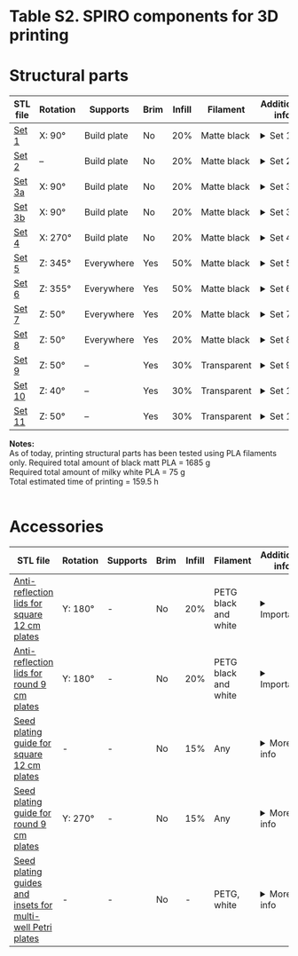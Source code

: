 # Table S2. SPIRO components for 3D printing

# Structural parts


| STL file                                                     | Rotation        | Supports    | Brim | Infill | Filament    | Additional info                                              |
| ------------------------------------------------------------ | --------------- | ----------- | ---- | ------ | ----------- | ------------------------------------------------------------ |
| [Set 1](https://github.com/AlyonaMinina/SPIRO.Hardware/raw/master/3.%20Files%20for%20SPIRO%203D%20printable%20hardware/SPIRO%20hardware%20component%20sets/stl%20files/Set%2001.%20Alyona%20Minina.%202019.%20UHEI.stl)| X: 90°          | Build plate | No   | 20%    | Matte black | <details><summary>Set 1</summary><br/>  [.3mf project file](https://github.com/AlyonaMinina/SPIRO.Hardware/raw/master/3.%20Files%20for%20SPIRO%203D%20printable%20hardware/SPIRO%20hardware%20component%20sets/3mf%20files/Set%2001.%20Alyona%20Minina.%202019.%20UHEI.3mf) <br/>   [.f3d Autodesk Fusion 360 file](https://github.com/AlyonaMinina/SPIRO.Hardware/raw/master/3.%20Files%20for%20SPIRO%203D%20printable%20hardware/SPIRO%20hardware%20component%20sets/Autodesk%20Fusion%20360%20files/Set%2001.%20Alyona%20Minina.%202019.%20UHEI.f3d) <br/> [Preview of layout in Slic3r](https://raw.githubusercontent.com/AlyonaMinina/SPIRO.Hardware/master/3.%20Files%20for%20SPIRO%203D%20printable%20hardware/SPIRO%20hardware%20component%20sets/Screenshots%20of%20slic3r/set%2001.jpg) <br/>  <br/>**Components list:** <br/>1.	 Motor hub<br/>2.	 2x bearing guides<br/>3.	 1x bearing guide with the mount for the mini microswitch switch<br/>4.	 Mini microswitch house<br/>5.	 Mini microswitch pin (tiny dick)<br/>6.	 Holder for the vertical rail<br/>7.	 Holder for the LED frame rail<br/>8.	 2x bottom for a thumb screw<br/>9.	 2x cap for a thumb screw  <br/><br/>**Filament use**: 135 g <br/><br/>**Printing time:** 13 h</details> |
| [Set 2](https://github.com/AlyonaMinina/SPIRO.Hardware/raw/master/3.%20Files%20for%20SPIRO%203D%20printable%20hardware/SPIRO%20hardware%20component%20sets/stl%20files/Set%2002.%20Alyona%20Minina.%202019.%20UHEI.stl) | –               | Build plate | No   | 20%    | Matte black | <details><summary>Set 2</summary><br/> [.3mf project file](https://github.com/AlyonaMinina/SPIRO.Hardware/raw/master/3.%20Files%20for%20SPIRO%203D%20printable%20hardware/SPIRO%20hardware%20component%20sets/3mf%20files/Set%2002.%20Alyona%20Minina.%202019.%20UHEI.3mf) <br/> [.f3d Autodesk Fusion 360 file](https://github.com/AlyonaMinina/SPIRO.Hardware/raw/master/3.%20Files%20for%20SPIRO%203D%20printable%20hardware/SPIRO%20hardware%20component%20sets/Autodesk%20Fusion%20360%20files/Set%2002.%20Alyona%20Minina.%202019.%20UHEI.f3d) <br/> [Preview of layout in Slic3r](https://raw.githubusercontent.com/AlyonaMinina/SPIRO.Hardware/master/3.%20Files%20for%20SPIRO%203D%20printable%20hardware/SPIRO%20hardware%20component%20sets/Screenshots%20of%20slic3r/set%2002.jpg) <br/><br/>**Components list:** <br/>1.	 Borgs nest<br/>2.	 Lid for the birds nest<br/>3.	 Lid for the DC connector<br/>4.	 Holder for the SparkFun MOSFET power control kit  <br/><br/>**PLA use**: 210 g <br/><br/>**Printing time:** 18.5 h<br/></details> |
| [Set 3a](https://github.com/AlyonaMinina/SPIRO.Hardware/raw/master/3.%20Files%20for%20SPIRO%203D%20printable%20hardware/SPIRO%20hardware%20component%20sets/stl%20files/Set%2003a.%20Alyona%20Minina.%202019.%20UHEI.stl) | X: 90°          | Build plate | No   | 20%    | Matte black | <details><summary>Set 3a</summary><br/>[.3mf project file](https://github.com/AlyonaMinina/SPIRO.Hardware/raw/master/3.%20Files%20for%20SPIRO%203D%20printable%20hardware/SPIRO%20hardware%20component%20sets/3mf%20files/Set%2003a.%20Alyona%20Minina.%202019.%20UHEI.3mf) <br/> [.f3d Autodesk Fusion 360 file](https://github.com/AlyonaMinina/SPIRO.Hardware/raw/master/3.%20Files%20for%20SPIRO%203D%20printable%20hardware/SPIRO%20hardware%20component%20sets/Autodesk%20Fusion%20360%20files/Set%2003a.%20Alyona%20Minina.%202019.%20UHEI.f3d) <br/> [Preview of layout in Slic3r](https://raw.githubusercontent.com/AlyonaMinina/SPIRO.Hardware/master/3.%20Files%20for%20SPIRO%203D%20printable%20hardware/SPIRO%20hardware%20component%20sets/Screenshots%20of%20slic3r/set%2003a.PNG) <br/><br/>**Components list:** <br/>1.	 Camera house for Arducam<br/>2.	 Lid for the camera house<br/>3.	 2x bottom for a thumb screw<br/>4.	 2x cap for a thumb screw<br/>5.	 Stabilizer for the camera<br/><br/>**PLA use**: 50 g <br/><br/>**Printing time:** 5 h<br/></details> |
| [Set 3b](https://github.com/AlyonaMinina/SPIRO.Hardware/raw/master/3.%20Files%20for%20SPIRO%203D%20printable%20hardware/SPIRO%20hardware%20component%20sets/stl%20files/Set%2003b.%20Alyona%20Minina.%202019.%20UHEI.stl) | X: 90°          | Build plate | No   | 20%    | Matte black | <details><summary>Set 3b</summary><br/>[.3mf project file](https://github.com/AlyonaMinina/SPIRO.Hardware/raw/master/3.%20Files%20for%20SPIRO%203D%20printable%20hardware/SPIRO%20hardware%20component%20sets/3mf%20files/Set%2003b.%20Alyona%20Minina.%202019.%20UHEI.3mf) <br/> [.f3d Autodesk Fusion 360 file](https://github.com/AlyonaMinina/SPIRO.Hardware/raw/master/3.%20Files%20for%20SPIRO%203D%20printable%20hardware/SPIRO%20hardware%20component%20sets/Autodesk%20Fusion%20360%20files/Set%2003b.%20Alyona%20Minina.%202019.%20UHEI.f3d) <br/> [Preview of layout in Slic3r](https://raw.githubusercontent.com/AlyonaMinina/SPIRO.Hardware/master/3.%20Files%20for%20SPIRO%203D%20printable%20hardware/SPIRO%20hardware%20component%20sets/Screenshots%20of%20slic3r/set%2003b.PNG) <br/><br/>**Components list:** <br/>1.	 Camera house for pi camera<br/>2.	 Lid for the camera house<br/>3.	 2x bottom for a thumb screw<br/>4.	 2x cap for a thumb screw<br/>5.	 Stabilizer for the camera<br/>6.	 Focusing tool <br/><br/>**PLA use**: 25 g <br/><br/>**Printing time:** 3 h<br/></details> |
| [Set 4](https://github.com/AlyonaMinina/SPIRO.Hardware/raw/master/3.%20Files%20for%20SPIRO%203D%20printable%20hardware/SPIRO%20hardware%20component%20sets/stl%20files/Set%2004.%20Alyona%20Minina.%202019.%20UHEI.stl) | X: 270°         | Build plate | No   | 20%    | Matte black | <details><summary>Set 4</summary><br/>[.3mf project file](https://github.com/AlyonaMinina/SPIRO.Hardware/raw/master/3.%20Files%20for%20SPIRO%203D%20printable%20hardware/SPIRO%20hardware%20component%20sets/3mf%20files/Set%2004.%20Alyona%20Minina.%202019.%20UHEI.3mf) <br/> [.f3d Autodesk Fusion 360 file](https://github.com/AlyonaMinina/SPIRO.Hardware/raw/master/3.%20Files%20for%20SPIRO%203D%20printable%20hardware/SPIRO%20hardware%20component%20sets/Autodesk%20Fusion%20360%20files/Set%2004.%20Alyona%20Minina.%202019.%20UHEI.f3d) <br/> [Preview of layout in Slic3r](https://raw.githubusercontent.com/AlyonaMinina/SPIRO.Hardware/master/3.%20Files%20for%20SPIRO%203D%20printable%20hardware/SPIRO%20hardware%20component%20sets/Screenshots%20of%20slic3r/set%2004.jpg) <br/><br/>**Components list:** <br/>1. Cube. The rotating stage with holder for Petri plates <br/><br/>**PLA use**: 380 g <br/><br/>**Printing time:** 28.5 h<br/></details> |
| [Set 5](https://github.com/AlyonaMinina/SPIRO.Hardware/raw/master/3.%20Files%20for%20SPIRO%203D%20printable%20hardware/SPIRO%20hardware%20component%20sets/stl%20files/Set%2005.%20Alyona%20Minina.%202019.%20UHEI.stl) | Z: 345°  | Everywhere  | Yes  | 50%    | Matte black | <details><summary>Set 5</summary><br/>[.3mf project file](https://github.com/AlyonaMinina/SPIRO.Hardware/raw/master/3.%20Files%20for%20SPIRO%203D%20printable%20hardware/SPIRO%20hardware%20component%20sets/3mf%20files/Set%2005.%20Alyona%20Minina.%202019.%20UHEI.3mf) <br/> [.f3d Autodesk Fusion 360 file](https://github.com/AlyonaMinina/SPIRO.Hardware/raw/master/3.%20Files%20for%20SPIRO%203D%20printable%20hardware/SPIRO%20hardware%20component%20sets/Autodesk%20Fusion%20360%20files/Set%2005.%20Alyona%20Minina.%202019.%20UHEI.f3d) <br/> [Preview of layout in Slic3r](https://raw.githubusercontent.com/AlyonaMinina/SPIRO.Hardware/master/3.%20Files%20for%20SPIRO%203D%20printable%20hardware/SPIRO%20hardware%20component%20sets/Screenshots%20of%20slic3r/set%2005.jpg) <br/><br/>**Components list:** <br/>1. The right half of the light screen<br/><br/>**PLA use**: 260 g <br/><br/>**Printing time:** 23 h<br/><br/>**Notes:** Please ignore messages about toolpath being detected outside the perimeter.</details> |
| [Set 6](https://github.com/AlyonaMinina/SPIRO.Hardware/raw/master/3.%20Files%20for%20SPIRO%203D%20printable%20hardware/SPIRO%20hardware%20component%20sets/stl%20files/Set%2006.%20Alyona%20Minina.%202019.%20UHEI.stl) |  Z: 355° | Everywhere  | Yes  | 50%    | Matte black | <details><summary>Set 6</summary><br/>[.3mf project file](https://github.com/AlyonaMinina/SPIRO.Hardware/raw/master/3.%20Files%20for%20SPIRO%203D%20printable%20hardware/SPIRO%20hardware%20component%20sets/3mf%20files/Set%2006.%20Alyona%20Minina.%202019.%20UHEI.3mf) <br/> [.f3d Autodesk Fusion 360 file](https://github.com/AlyonaMinina/SPIRO.Hardware/raw/master/3.%20Files%20for%20SPIRO%203D%20printable%20hardware/SPIRO%20hardware%20component%20sets/Autodesk%20Fusion%20360%20files/Set%2006.%20Alyona%20Minina.%202019.%20UHEI.f3d) <br/> [Preview of layout in Slic3r](https://raw.githubusercontent.com/AlyonaMinina/SPIRO.Hardware/master/3.%20Files%20for%20SPIRO%203D%20printable%20hardware/SPIRO%20hardware%20component%20sets/Screenshots%20of%20slic3r/set%2006.jpg) <br/><br/>**Components list:** <br/>1. The left half of the light screen  <br/><br/>**PLA use**: 230 g <br/><br/>**Printing time:** 20.5 h<br/><br/>**Notes:** Please ignore messages about toolpath being detected outside the perimeter.</details> |
| [Set 7](https://github.com/AlyonaMinina/SPIRO.Hardware/raw/master/3.%20Files%20for%20SPIRO%203D%20printable%20hardware/SPIRO%20hardware%20component%20sets/stl%20files/Set%2007.%20Alyona%20Minina.%202019.%20UHEI.stl) | Z: 50°          | Everywhere  | Yes  | 20%   | Matte black | <details><summary>Set 7</summary><br/>[.3mf project file](https://github.com/AlyonaMinina/SPIRO.Hardware/raw/master/3.%20Files%20for%20SPIRO%203D%20printable%20hardware/SPIRO%20hardware%20component%20sets/3mf%20files/Set%2007.%20Alyona%20Minina.%202019.%20UHEI.3mf) <br/> [.f3d Autodesk Fusion 360 file](https://github.com/AlyonaMinina/SPIRO.Hardware/raw/master/3.%20Files%20for%20SPIRO%203D%20printable%20hardware/SPIRO%20hardware%20component%20sets/Autodesk%20Fusion%20360%20files/Set%2007.%20Alyona%20Minina.%202019.%20UHEI.f3d) <br/> [Preview of layout in Slic3r](https://raw.githubusercontent.com/AlyonaMinina/SPIRO.Hardware/master/3.%20Files%20for%20SPIRO%203D%20printable%20hardware/SPIRO%20hardware%20component%20sets/Screenshots%20of%20slic3r/set%2007.jpg) <br/><br/>**Components list:** <br/>1. The right half of the LED frame  <br/><br/>**PLA use**: 140 g <br/><br/>**Printing time:** 14 h<br/><br/>**Notes:** Please ignore messages about toolpath being detected outside the perimeter.</details> |
| [Set 8](https://github.com/AlyonaMinina/SPIRO.Hardware/raw/master/3.%20Files%20for%20SPIRO%203D%20printable%20hardware/SPIRO%20hardware%20component%20sets/stl%20files/Set%2008.%20Alyona%20Minina.%202019.%20UHEI.stl) | Z: 50°          | Everywhere  | Yes  | 20%    | Matte black | <details><summary>Set 8</summary><br/>[.3mf project file](https://github.com/AlyonaMinina/SPIRO.Hardware/raw/master/3.%20Files%20for%20SPIRO%203D%20printable%20hardware/SPIRO%20hardware%20component%20sets/3mf%20files/Set%2008.%20Alyona%20Minina.%202019.%20UHEI.3mf) <br/> [.f3d Autodesk Fusion 360 file](https://github.com/AlyonaMinina/SPIRO.Hardware/raw/master/3.%20Files%20for%20SPIRO%203D%20printable%20hardware/SPIRO%20hardware%20component%20sets/Autodesk%20Fusion%20360%20files/Set%2008.%20Alyona%20Minina.%202019.%20UHEI.f3d) <br/> [Preview of layout in Slic3r](https://raw.githubusercontent.com/AlyonaMinina/SPIRO.Hardware/master/3.%20Files%20for%20SPIRO%203D%20printable%20hardware/SPIRO%20hardware%20component%20sets/Screenshots%20of%20slic3r/set%2008.jpg) <br/><br/>**Components list:** <br/>1. The left half of the LED frame <br/><br/>**PLA use**: 130 g <br/><br/>**Printing time:** 12.5 h<br/><br/>**Notes:** Please ignore messages about toolpath being detected outside the perimeter.</details> |
| [Set 9](https://github.com/AlyonaMinina/SPIRO.Hardware/raw/master/3.%20Files%20for%20SPIRO%203D%20printable%20hardware/SPIRO%20hardware%20component%20sets/stl%20files/Set%2009.%20Alyona%20Minina.%202019.%20UHEI.stl) | Z: 50°          | –           | Yes  | 30%    | Transparent | <details><summary>Set 9</summary><br/>[.3mf project file](https://github.com/AlyonaMinina/SPIRO.Hardware/raw/master/3.%20Files%20for%20SPIRO%203D%20printable%20hardware/SPIRO%20hardware%20component%20sets/3mf%20files/Set%2009.%20Alyona%20Minina.%202019.%20UHEI.3mf) <br/> [.f3d Autodesk Fusion 360 file](https://github.com/AlyonaMinina/SPIRO.Hardware/raw/master/3.%20Files%20for%20SPIRO%203D%20printable%20hardware/SPIRO%20hardware%20component%20sets/Autodesk%20Fusion%20360%20files/Set%2009.%20Alyona%20Minina.%202019.%20UHEI.f3d) <br/> [Preview of layout in Slic3r](https://raw.githubusercontent.com/AlyonaMinina/SPIRO.Hardware/master/3.%20Files%20for%20SPIRO%203D%20printable%20hardware/SPIRO%20hardware%20component%20sets/Screenshots%20of%20slic3r/set%2009.jpg) <br/><br/>**Components list:** <br/>1.	 Left diffusor<br/>2.	 Bottom left diffusor<br/>3.	 Bottom right diffusor<br/><br/>**PLA use**: 35 g <br/><br/>**Printing time:** 2.5 h<br/></details> |
| [Set 10](https://github.com/AlyonaMinina/SPIRO.Hardware/raw/master/3.%20Files%20for%20SPIRO%203D%20printable%20hardware/SPIRO%20hardware%20component%20sets/stl%20files/Set%2010.%20Alyona%20Minina.%202019.%20UHEI.stl) | Z: 40°          | –           | Yes  | 30%    | Transparent | <details><summary>Set 10</summary><br/>[.3mf project file](https://github.com/AlyonaMinina/SPIRO.Hardware/raw/master/3.%20Files%20for%20SPIRO%203D%20printable%20hardware/SPIRO%20hardware%20component%20sets/3mf%20files/Set%2010.%20Alyona%20Minina.%202019.%20UHEI.3mf) <br/> [.f3d Autodesk Fusion 360 file](https://github.com/AlyonaMinina/SPIRO.Hardware/raw/master/3.%20Files%20for%20SPIRO%203D%20printable%20hardware/SPIRO%20hardware%20component%20sets/Autodesk%20Fusion%20360%20files/Set%2010.%20Alyona%20Minina.%202019.%20UHEI.f3d) <br/> [Preview of layout in Slic3r](https://raw.githubusercontent.com/AlyonaMinina/SPIRO.Hardware/master/3.%20Files%20for%20SPIRO%203D%20printable%20hardware/SPIRO%20hardware%20component%20sets/Screenshots%20of%20slic3r/set%2010.jpg) <br/><br/>**Components list:** <br/>1. Top diffusor <br/><br/>**PLA use**: 20 g <br/><br/>**Printing time:** 1.5 h<br/></details> |
| [Set 11](https://github.com/AlyonaMinina/SPIRO.Hardware/raw/master/3.%20Files%20for%20SPIRO%203D%20printable%20hardware/SPIRO%20hardware%20component%20sets/stl%20files/Set%2011.%20Alyona%20Minina.%202019.%20UHEI.stl) | Z: 50°          | –           | Yes  | 30%    | Transparent | <details><summary>Set 11</summary><br/>[.3mf project file](https://github.com/AlyonaMinina/SPIRO.Hardware/raw/master/3.%20Files%20for%20SPIRO%203D%20printable%20hardware/SPIRO%20hardware%20component%20sets/3mf%20files/Set%2011.%20Alyona%20Minina.%202019.%20UHEI.3mf) <br/> [.f3d Autodesk Fusion 360 file](https://github.com/AlyonaMinina/SPIRO.Hardware/raw/master/3.%20Files%20for%20SPIRO%203D%20printable%20hardware/SPIRO%20hardware%20component%20sets/Autodesk%20Fusion%20360%20files/Set%2011.%20Alyona%20Minina.%202019.%20UHEI.f3d) <br/> [Preview of layout in Slic3r](https://raw.githubusercontent.com/AlyonaMinina/SPIRO.Hardware/master/3.%20Files%20for%20SPIRO%203D%20printable%20hardware/SPIRO%20hardware%20component%20sets/Screenshots%20of%20slic3r/set%2011.jpg) <br/><br/>**Components list:** <br/>1. Right diffusor<br/><br/>**PLA use**: 20 g <br/><br/>**Printing time:** 1.4 h<br/></details> |

**Notes:**<br>
As of today, printing structural parts has been tested using PLA filaments only.
Required total amount of black matt PLA = 1685 g <br>Required total amount of milky white PLA = 75 g<br>Total estimated time of printing = 159.5 h <br>
<br>


# Accessories

| STL file                                                     | Rotation        | Supports    | Brim | Infill | Filament    | Additional info                                              |
| ------------------------------------------------------------ | --------------- | ----------- | ---- | ------ | ----------- | ------------------------------------------------------------ |
| [Anti-reflection lids for square 12 cm plates](https://github.com/AlyonaMinina/SPIRO.Hardware/raw/master/3.%20Files%20for%20SPIRO%203D%20printable%20hardware/SPIRO%20accessories/stl%20files/anti-reflection%20lid%20for%2012%20cm%20square%20Petri%20plates%20v5.stl)| Y: 180°          | - | No   | 20%    | PETG black and white | <details><summary>Important!</summary><br/>[.3mf project file](https://github.com/AlyonaMinina/SPIRO.Hardware/raw/master/3.%20Files%20for%20SPIRO%203D%20printable%20hardware/SPIRO%20accessories/3mf%20files/anti-reflection%20lid%20for%2012%20cm%20square%20Petri%20plates%20v5.3mf) <br/>  [Preview of layout in Slic3r](https://raw.githubusercontent.com/AlyonaMinina/SPIRO.Hardware/master/3.%20Files%20for%20SPIRO%203D%20printable%20hardware/SPIRO%20accessories/Screenshots%20of%20slic3r/anti-reflection%20lid%20for%2012%20cm%20square%20Petri%20plates%20v5.png) <br/><br/>**Printing instructions:** For the sake of the durability, we strongly recommend using PETG plastic. <br/>[The lid should be printed in two colors](https://www.alyonaminina.org/anti-relflection-lids): the inner pane of the lid should be black and ironed to provide evenly contrasting background for seeds and seedlings, while the rims of the lid should be white to reduce shading and reflect the light back into the plate. <br/>Ironing during printing might result in an unwanted shiny finish of the surface, this can be avoided by manually lowering down the nozzle temperature during printing the ironed level.  In our experience, using 190-200 C nozzle temperature results in a matte finish while using PETG filament. <br/>.3mf file contains information required for printing using a Prusa  i3 MK3/S printer and can be modified for any other printer. <br/><br/><br/>**Filament use**: 41 g <br/>**Printing time:** 6 h</details> |
| [Anti-reflection lids for round 9 cm plates](https://github.com/AlyonaMinina/SPIRO.Hardware/raw/master/3.%20Files%20for%20SPIRO%203D%20printable%20hardware/SPIRO%20accessories/stl%20files/anti-reflection%20lid%20for%209%20cm%20round%20Petri%20plates%20v3.stl)| Y: 180°          | - | No   | 20%    | PETG black and white| <details><summary>Important!</summary><br/>[.3mf project file](https://github.com/AlyonaMinina/SPIRO.Hardware/raw/master/3.%20Files%20for%20SPIRO%203D%20printable%20hardware/SPIRO%20accessories/3mf%20files/anti-reflection%20lid%20for%209%20cm%20round%20Petri%20plates%20v5.3mf) <br/> [Preview of layout in Slic3r](https://raw.githubusercontent.com/AlyonaMinina/SPIRO.Hardware/master/3.%20Files%20for%20SPIRO%203D%20printable%20hardware/SPIRO%20accessories/Screenshots%20of%20slic3r/anti-reflection%20lid%20for%209%20cm%20round%20Petri%20plates%20v5.png) <br/><br/>**Printing instructions:** For the sake of the durability, we strongly recommend using PETG plastic. <br/>[The lid should be printed in two colors](https://www.alyonaminina.org/anti-relflection-lids): the inner pane of the lid should be black and ironed to provide evenly contrasting background for seeds and seedlings, while the rims of the lid should be white to reduce shading and reflect the light back into the plate. <br/>Ironing during printing might result in an unwanted shiny finish of the surface, this can be avoided by manually lowering down the nozzle temperature during printing the ironed level.  In our experience, using 190-200 C nozzle temperature results in a matte finish while using PETG filament. <br/>.3mf file contains information required for printing using a Prusa  i3 MK3/S printer and can be modified for any other printer. <br/><br/><br/>**Filament use**: 18 g <br/>**Printing time:** 3.5 h</details> |
| [Seed plating guide for square 12 cm plates](https://github.com/AlyonaMinina/SPIRO.Hardware/raw/master/3.%20Files%20for%20SPIRO%203D%20printable%20hardware/SPIRO%20accessories/stl%20files/SPIRO%20seed%20plating%20guide%20for%2012cm%20square%20plates.stl)|-         | - | No  | 15%    | Any | <details><summary>More info</summary><br/>[.3mf project file]() <br/> [Preview of layout in Slic3r](https://raw.githubusercontent.com/AlyonaMinina/SPIRO.Hardware/master/3.%20Files%20for%20SPIRO%203D%20printable%20hardware/SPIRO%20accessories/Screenshots%20of%20slic3r/SPIRO%20seed%20plating%20guide%20for%2012%20cm%20square%20plates.png) <br/><br/>**Components list:**   <br/>1. Seed plating guide for square 12 cm plates<br/>**Filament use**: 59 g <br/><br/>**Printing time:** 14.5 h</details> |
| [Seed plating guide for round 9 cm plates](https://github.com/AlyonaMinina/SPIRO.Hardware/raw/master/3.%20Files%20for%20SPIRO%203D%20printable%20hardware/SPIRO%20accessories/stl%20files/SPIRO%20seed%20plating%20guide%20for%209%20cm%20round%20plates.stl)| Y: 270°          | - | No   | 15%    | Any | <details><summary>More info</summary><br/>[.3mf project file](https://github.com/AlyonaMinina/SPIRO.Hardware/raw/master/3.%20Files%20for%20SPIRO%203D%20printable%20hardware/SPIRO%20accessories/3mf%20files/SPIRO%20seed%20plating%20guide%20for%209%20cm%20round%20plates.3mf) <br/> [Preview of layout in Slic3r](https://raw.githubusercontent.com/AlyonaMinina/SPIRO.Hardware/master/3.%20Files%20for%20SPIRO%203D%20printable%20hardware/SPIRO%20accessories/Screenshots%20of%20slic3r/SPIRO%20seed%20plating%20guide%20for%209%20cm%20round%20plates.png) <br/><br/>**Components list:** <br/>1. Seed plating guide for round 9 cm plates<br/>**Filament use**: 51 g <br/><br/>**Printing time:** 9.5 h</details> |
| [Seed plating guides and insets for multi-well Petri plates](https://www.thingiverse.com/thing:4196441)| -        | - | No   | -    | PETG, white | <details><summary>More info</summary><br/>[Slic3r image](https://github.com/AlyonaMinina/SPIRO.Hardware/blob/35078685dc392920a96c7bca84eb9606d9b28ead/3.%20SPIRO%20hardware.%20stl%20files%20for%20printable%20sets/Screenshots%20of%20slic3r/set%2001.jpg) <br/><br/>[For more information please refer to the Thingyverse](https://www.thingiverse.com/thing:4196441)<br/> |
